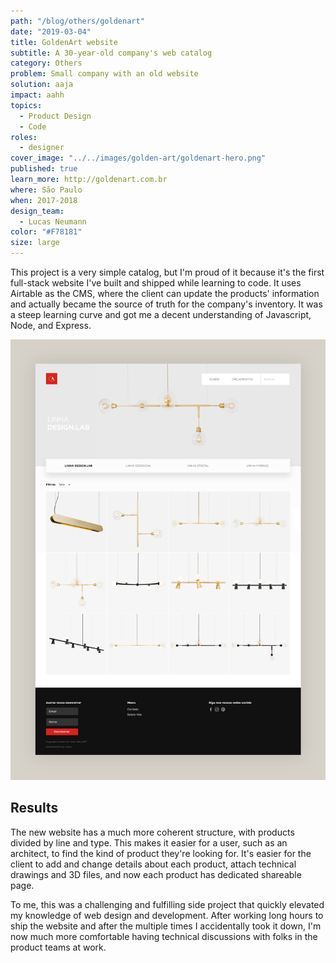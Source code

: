 ```yaml
---
path: "/blog/others/goldenart"
date: "2019-03-04"
title: GoldenArt website
subtitle: A 30-year-old company's web catalog
category: Others
problem: Small company with an old website
solution: aaja
impact: aahh
topics:
  - Product Design
  - Code
roles:
  - designer
cover_image: "../../images/golden-art/goldenart-hero.png"
published: true
learn_more: http://goldenart.com.br
where: São Paulo
when: 2017-2018
design_team:
  - Lucas Neumann
color: "#F78181"
size: large
---
```


This project is a very simple catalog, but I'm proud of it because it's the first full-stack website I've built and shipped while learning to code. It uses Airtable as the CMS, where the client can update the products' information and actually became the source of truth for the company's inventory. It was a steep learning curve and got me a decent understanding of Javascript, Node, and Express.

<img src="../../images/golden-art/goldenart-008.png" />

## Results

The new website has a much more coherent structure, with products divided by line and type. This makes it easier for a user, such as an architect, to find the kind of product they're looking for. It's easier for the client to add and change details about each product, attach technical drawings and 3D files, and now each product has dedicated shareable page.

To me, this was a challenging and fulfilling side project that quickly elevated my knowledge of web design and development. After working long hours to ship the website and after the multiple times I accidentally took it down, I'm now much more comfortable having technical discussions with folks in the product teams at work.
